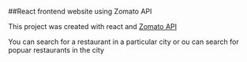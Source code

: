 ##React frontend website using Zomato API

This project was created with react and [Zomato API](https://developers.zomato.com/api)

You can search for a restaurant in a particular city or ou can search for popuar restaurants in the city